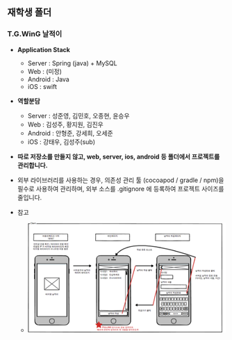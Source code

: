 ## 재학생 폴더

### T.G.WinG 날적이


- **Application Stack**
    - Server : Spring (java) + MySQL
    - Web : (미정)
    - Android : Java
    - iOS : swift

- **역할분담**
    - Server : 성준영, 김민호, 오종현, 윤승우
    - Web : 김성주, 황지원, 김진우
    - Android : 안형준, 강세희, 오세준
    - iOS : 강태우, 김성주(sub)

- **따로 저장소를 만들지 않고, web, server, ios, android 등 폴더에서 프로젝트를 관리합니다.**


- 외부 라이브러리를 사용하는 경우, 의존성 관리 툴 (cocoapod / gradle / npm)을 필수로 사용하여 관리하며, 외부 소스를 .gitignore 에 등록하여 프로젝트 사이즈를 줄입니다.

- 참고
    - ![클라이언트 목업](./client_mockup.png)
